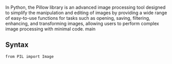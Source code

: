 In Python, the Pillow library is an advanced image processing tool designed to simplify the manipulation and editing of images by providing a wide range of easy-to-use functions for tasks such as opening, saving, filtering, enhancing, and transforming images, allowing users to perform complex image processing with minimal code. main

## Syntax
```
from PIL import Image
```